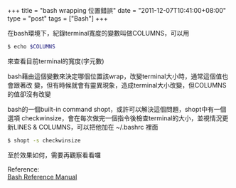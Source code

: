 +++
title = "bash wrapping 位置錯誤"
date = "2011-12-07T10:41:00+08:00"
type = "post"
tags = ["Bash"]
+++


在bash環境下，紀錄terminal寬度的變數叫做COLUMNS，可以用
```bash
$ echo $COLUMNS
```
來查看目前terminal的寬度(字元數)
  
bash藉由這個變數來決定哪個位置該wrap，改變terminal大小時，通常這個值也會跟著改
變，但有時候就會有靈異現象，造成terminal大小改變，但COLUMNS的值卻沒有改變
  
bash的一個built-in command shopt，或許可以解決這個問題，shopt中有一個選項
checkwinsize，會在每次做完一個指令後檢查terminal的大小，並視情況更新LINES &
COLUMNS，可以把他加在 ~/.bashrc 裡面
```bash
$ shopt -s checkwinsize
```

至於效果如何，需要再觀察看看囉
  
Reference:  
[Bash Reference Manual](http://www.gnu.org/software/bash/manual/bashref.html#The-Shopt-Builtin)

